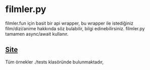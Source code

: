 # filmler.py
filmler.fun için basit bir api wrapper, bu wrapper ile istediğiniz film/dizi/anime hakkında söz bulabilir, bilgi edinebilirsiniz.
filmler.py tamamen async/await kullanır.

[Site](https://www.filmler.fun)
---
Tüm örnekler ./tests klasöründe bulunmaktadır,
